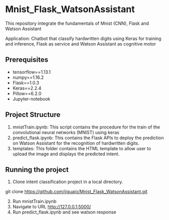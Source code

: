 # Mnist_Flask_WatsonAssistant
This repository integrate the fundamentals of Mnist (CNN), Flask and Watson Assistant

Application: Chatbot that classify hardwritten digits using Keras for training and inference, Flask as service and Watson Assistant as cognitive motor

## Prerequisites

* tensorflow==1.13.1
* numpy==1.16.2
* Flask==1.0.3
* Keras==2.2.4
* Pillow==6.2.0
* Jupyter-notebook

## Project Structure

1. mnistTrain.ipynb: This script contains the procedure for the train of the convolutional neural networks (MNIST) using keras
2. predict_flask.ipynb: This contains the Flask APIs to deploy the prediction on Watson Assistant for the recognition of hardwritten digits. 
3. templates: This folder contains the HTML template to allow user to upload the image and displays the predicted intent.

## Running the project

1. Clone intent classification project in a local directory.

git clone https://github.com/jjguajo/Mnist_Flask_WatsonAssistant.git

2. Run mnistTrain.ipynb
3. Navigate to URL http://127.0.0.1:5000/
4. Run predict_flask.ipynb and see watson response




